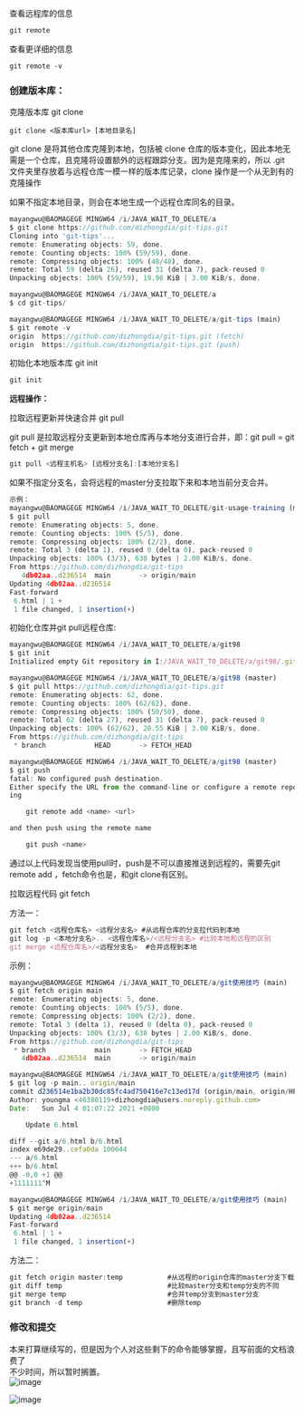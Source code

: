 

查看远程库的信息

```java
git remote
```

查看更详细的信息

```
git remote -v
```

### 创建版本库：

克隆版本库 git clone

```
git clone <版本库url> [本地目录名]
```

git clone 是将其他仓库克隆到本地，包括被 clone 仓库的版本变化，因此本地无需是一个仓库，且克隆将设置额外的远程跟踪分支。因为是克隆来的，所以 .git 文件夹里存放着与远程仓库一模一样的版本库记录，clone 操作是一个从无到有的克隆操作

如果不指定本地目录，则会在本地生成一个远程仓库同名的目录。

```javascript
mayangwu@BAOMAGEGE MINGW64 /i/JAVA_WAIT_TO_DELETE/a
$ git clone https://github.com/dizhongdia/git-tips.git
Cloning into 'git-tips'...
remote: Enumerating objects: 59, done.
remote: Counting objects: 100% (59/59), done.
remote: Compressing objects: 100% (48/48), done.
remote: Total 59 (delta 26), reused 31 (delta 7), pack-reused 0
Unpacking objects: 100% (59/59), 19.96 KiB | 3.00 KiB/s, done.

mayangwu@BAOMAGEGE MINGW64 /i/JAVA_WAIT_TO_DELETE/a
$ cd git-tips/

mayangwu@BAOMAGEGE MINGW64 /i/JAVA_WAIT_TO_DELETE/a/git-tips (main)
$ git remote -v
origin  https://github.com/dizhongdia/git-tips.git (fetch)
origin  https://github.com/dizhongdia/git-tips.git (push)

```

初始化本地版本库 git init

```javascript
git init
```

**远程操作：**

拉取远程更新并快速合并 git pull

git pull 是拉取远程分支更新到本地仓库再与本地分支进行合并，即：git pull = git fetch + git merge

```javascript
git pull <远程主机名> [远程分支名]:[本地分支名]
```

如果不指定分支名，会将远程的master分支拉取下来和本地当前分支合并。

```javascript
示例：
mayangwu@BAOMAGEGE MINGW64 /i/JAVA_WAIT_TO_DELETE/git-usage-training (main)
$ git pull
remote: Enumerating objects: 5, done.
remote: Counting objects: 100% (5/5), done.
remote: Compressing objects: 100% (2/2), done.
remote: Total 3 (delta 1), reused 0 (delta 0), pack-reused 0
Unpacking objects: 100% (3/3), 638 bytes | 2.00 KiB/s, done.
From https://github.com/dizhongdia/git-tips
   4db02aa..d236514  main       -> origin/main
Updating 4db02aa..d236514
Fast-forward
 6.html | 1 +
 1 file changed, 1 insertion(+)

```

初始化仓库并git pull远程仓库:

```javascript
mayangwu@BAOMAGEGE MINGW64 /i/JAVA_WAIT_TO_DELETE/a/git98
$ git init
Initialized empty Git repository in I:/JAVA_WAIT_TO_DELETE/a/git98/.git/

mayangwu@BAOMAGEGE MINGW64 /i/JAVA_WAIT_TO_DELETE/a/git98 (master)
$ git pull https://github.com/dizhongdia/git-tips.git
remote: Enumerating objects: 62, done.
remote: Counting objects: 100% (62/62), done.
remote: Compressing objects: 100% (50/50), done.
remote: Total 62 (delta 27), reused 31 (delta 7), pack-reused 0
Unpacking objects: 100% (62/62), 20.55 KiB | 3.00 KiB/s, done.
From https://github.com/dizhongdia/git-tips
 * branch            HEAD       -> FETCH_HEAD

mayangwu@BAOMAGEGE MINGW64 /i/JAVA_WAIT_TO_DELETE/a/git98 (master)
$ git push
fatal: No configured push destination.
Either specify the URL from the command-line or configure a remote repository us
ing

    git remote add <name> <url>

and then push using the remote name

    git push <name>

```
通过以上代码发现当使用pull时，push是不可以直接推送到远程的，需要先git remote add <name> <url>，fetch命令也是，和git clone有区别。

拉取远程代码 git fetch

方法一：

```javascript
git fetch <远程仓库名> <远程分支名> #从远程仓库的分支拉代码到本地
git log -p <本地分支名>.. <远程仓库名>/<远程分支名> #比较本地和远程的区别
git merge <远程仓库名>/<远程分支名>  #合并远程到本地
```

示例：

```javascript
mayangwu@BAOMAGEGE MINGW64 /i/JAVA_WAIT_TO_DELETE/a/git使用技巧 (main)
$ git fetch origin main
remote: Enumerating objects: 5, done.
remote: Counting objects: 100% (5/5), done.
remote: Compressing objects: 100% (2/2), done.
remote: Total 3 (delta 1), reused 0 (delta 0), pack-reused 0
Unpacking objects: 100% (3/3), 638 bytes | 2.00 KiB/s, done.
From https://github.com/dizhongdia/git-tips
 * branch            main       -> FETCH_HEAD
   4db02aa..d236514  main       -> origin/main

mayangwu@BAOMAGEGE MINGW64 /i/JAVA_WAIT_TO_DELETE/a/git使用技巧 (main)
$ git log -p main.. origin/main
commit d236514e1ba2b30dc85fc4ad750416e7c13ed17d (origin/main, origin/HEAD)
Author: youngma <46380119+dizhongdia@users.noreply.github.com>
Date:   Sun Jul 4 01:07:22 2021 +0800

    Update 6.html

diff --git a/6.html b/6.html
index e69de29..cefa0da 100644
--- a/6.html
+++ b/6.html
@@ -0,0 +1 @@
+1111111^M

mayangwu@BAOMAGEGE MINGW64 /i/JAVA_WAIT_TO_DELETE/a/git使用技巧 (main)
$ git merge origin/main
Updating 4db02aa..d236514
Fast-forward
 6.html | 1 +
 1 file changed, 1 insertion(+)

```

方法二：

```javascript
git fetch origin master:temp           #从远程的origin仓库的master分支下载到本地并新建一个分支temp
git diff temp                          #比较master分支和temp分支的不同
git merge temp                         #合并temp分支到master分支
git branch -d temp                     #删除temp
```

### 修改和提交
本来打算继续写的，但是因为个人对这些剩下的命令能够掌握，且写前面的文档浪费了<br>
不少时间，所以暂时搁置。<br>
   ![image](https://user-images.githubusercontent.com/46380119/124363360-5e812500-dc6d-11eb-95bf-dcb30aa3c34f.png)

   ![image](https://user-images.githubusercontent.com/46380119/124363432-c6377000-dc6d-11eb-9d53-2d48847e04a5.png)

